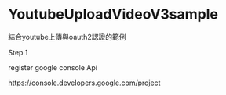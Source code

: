YoutubeUploadVideoV3sample
==========================

結合youtube上傳與oauth2認證的範例

Step 1 

register google console Api 

https://console.developers.google.com/project

